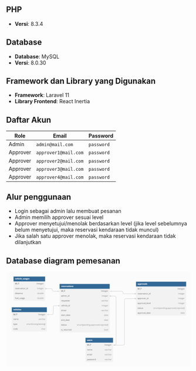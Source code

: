 ## PHP

-   **Versi**: 8.3.4

## Database

-   **Database**: MySQL
-   **Versi**: 8.0.30

## Framework dan Library yang Digunakan

-   **Framework**: Laravel 11
-   **Library Frontend**: React Inertia

## Daftar Akun

| Role     | Email                | Password   |
| -------- | -------------------- | ---------- |
| Admin    | `admin@mail.com`     | `password` |
| Approver | `approver1@mail.com` | `password` |
| Approver | `approver2@mail.com` | `password` |
| Approver | `approver3@mail.com` | `password` |
| Approver | `approver4@mail.com` | `password` |

## Alur penggunaan

-   Login sebagai admin lalu membuat pesanan
-   Admin memilih approver sesuai level
-   Approver menyetujui/menolak berdasarkan level (jika level sebelumnya belum menyetujui, maka reservasi kendaraan tidak muncul)
-   Jika salah satu approver menolak, maka reservasi kendaraan tidak dilanjutkan

## Database diagram pemesanan

![Database Diagram](docs/db-diagram.png)
